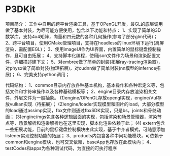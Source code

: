 # P3DKit
项目简介：
工作中自用的跨平台渲染工具，基于OPenGL开发，最GL的底层调用做了基本封装，为尽可能方便使用，包含以下功能和特点：
1、实现了简单的3D数学库，支持4x4矩阵，向量和四元数的各种几何操作(参考了部分glm代码)；
2、跨平台项目，使用CMake管理项目，支持在headless的linux环境下运行(离屏渲染，需配置EGL)；
3、使用imageUI作为UI界面，内置简单的鼠标键盘控制操作，且可自由拓展；
4、支持脚本化编程，使用json文件作为场景和渲染配置文件，详细描述建下文；
5、对embree做了简单的封装(拓展ray-tracing渲染器)，对physx做了简单封装(物理拓展)，对cudnn做了简单封装(nn模型的infernce拓展)；
6、完美支持python调用；

代码结构：
1、common目录内存放各种基本机构，基本操作和各种宏定义等，包括文件和字符串操作以及各种基础模板等；
2、engine目录内存放渲染相关文件，外层文件为一般抽象。
  (1)engine/OPenGL存放opengl实现，engine/Vul存放vulkan实现（待拓展）；
  (2)engine/loader实现模型和图片的load，大部分模型的load通过assimp实现，fbx文件则通过fbxSDK实现，只是bs，joints和骨骼动画；
  (3)engine/mgs包含各种逻辑层面的实现，包括渲染和场景管理器，渲染节点等，场景解析和渲染解析也在这里实现，脚本化渲染依赖于此；
  (4) extern包含一些拓展功能，目前的鼠标键盘控制模块由此实现，基于中介者模式，可随意添加listener实现控制功能的拓展；
3、products内包含各种中间功能模块，可依赖于common和engine模块，也可交叉依赖，baseApp也存放在此模块内；
4、testCodes和apps为各种测试代码，为直接的可执行程序
